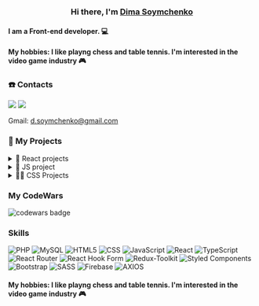 <h3 align="center">Hi there, I'm <a href="https://soymchenko.netlify.app/index.html" target="_blank">Dima Soymchenko</a>

#### I am a Front-end developer. 💻

#### My hobbies: I like playng chess and table tennis. I'm interested in the video game industry 🎮

### ☎️ Contacts

<a href="https://www.linkedin.com/in/dima-soymchenko/" target="_blank"><img src="https://img.shields.io/badge/LinkedIn-blue?logo=linkedin&logoColor=white&style=for-the-badge"></a>
<a href="https://t.me/dimasem4" target="_blank"><img src="https://img.shields.io/badge/Telegram-informational?logo=Telegram&logoColor=white&style=for-the-badge"></a>

Gmail: d.soymchenko@gmail.com

### 💼 My Projects

<details><summary>🚀 React projects</summary>

- [Space blog App](https://github.com/DmitriySoym/React-blog-app)
- [Sport bet app](https://github.com/DmitriySoym/eg-ag-task)
- [Budget control app](https://github.com/DmitriySoym/react-budget-app)
- [Tip calculator](https://github.com/DmitriySoym/react-tips-calculator)
- [Country list](https://github.com/DmitriySoym/react-country-list)

</details>

<details><summary>🔑 JS project</summary>

- [Gem-puzzle](https://github.com/DmitriySoym/gem-puzzle)
- [TodoList](https://github.com/DmitriySoym/todo-app)

</details>

<details><summary>🔵🔴 CSS Projects</summary>

- [Events list and timer](https://github.com/DmitriySoym/eg-ag-task)
- [Online-zoo](https://github.com/DmitriySoym/oline-zoo)
- [Bicycle shop](https://github.com/DmitriySoym/velo-grid)

</details>

### My CodeWars

![codewars badge](https://www.codewars.com/users/Dmitriy%20%20Soymchenko/badges/small)

### Skills

![PHP](https://img.shields.io/badge/-PHP-090909?style=for-the-badge&logo=php&logoColor=%23777BB4)
![MySQL](https://img.shields.io/badge/-mysql-090909?style=for-the-badge&logo=mysql&logoColor=%2300f)
![HTML5](https://img.shields.io/badge/-HTML-090909?style=for-the-badge&logo=HTML5&logoColor=orange)
![CSS](https://img.shields.io/badge/-CSS-090909?style=for-the-badge&logo=CSS3&logoColor=blue)
![JavaScript](https://img.shields.io/badge/-JavaScript-090909?style=for-the-badge&logo=JavaScript&logoColor=E9D54D)
![React](https://img.shields.io/badge/-React-090909?style=for-the-badge&logo=React&logoColor=2320232a)
![TypeScript](https://img.shields.io/badge/-TypeScript-090909?style=for-the-badge&logo=TypeScript&logoColor=blue)
![React Router](https://img.shields.io/badge/-React_Router-090909?style=for-the-badge&logo=react-router&logoColor=CA4245)
![React Hook Form](https://img.shields.io/badge/-React_Hook_Form-090909?style=for-the-badge&logo=reacthookform&logoColor=23EC5990)
![Redux-Toolkit](https://img.shields.io/badge/-redux-090909?style=for-the-badge&logo=redux&logoColor=%23593d88)
![Styled Components](https://img.shields.io/badge/-styled--components-090909?style=for-the-badge&logo=styled-components&logoColor=DB7093)
![Bootstrap](https://img.shields.io/badge/-bootstrap-090909?style=for-the-badge&logo=bootstrap&logoColor=23563D7C)
![SASS](https://img.shields.io/badge/-SASS-090909?style=for-the-badge&logo=SASS&logoColor=hotpink)
![Firebase](https://img.shields.io/badge/-firebase-090909?style=for-the-badge&logo=firebase)
![AXIOS](https://img.shields.io/badge/-AXIOS-090909?style=for-the-badge&logo=AXIOS)

#### My hobbies: I like playng chess and table tennis. I'm interested in the video game industry 🎮

